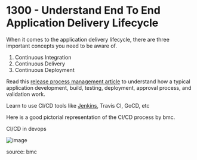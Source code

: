 # 1300 - Understand End To End Application Delivery Lifecycle

When it comes to the application delivery lifecycle, there are three important concepts you need to be aware of.

1. Continuous Integration
2. Continuous Delivery
3. Continuous Deployment

Read this [release process management article](https://devopscube.com/release-management-explained/) to understand how a typical application development, build, testing, deployment, approval process, and validation work.

Learn to use CI/CD tools like [Jenkins](https://devopscube.com/jenkins-2-tutorials-getting-started-guide/), Travis CI, GoCD, etc

Here is a good pictorial representation of the CI/CD process by bmc.

CI/CD in devops

![image](https://user-images.githubusercontent.com/12828104/150359718-34736d70-845e-4cf2-9814-9b00b2f80be0.png)

source: bmc
